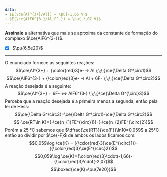 ```yaml
---
data:
- $E(\ce{Al^{3+}/Al}) = \pu{-1,66 V}$
- $E(\ce{AlF6^{3-}/Al,F^-}) = \pu{-2,07 V}$
---
```


**Assinale** a alternativa que mais se aproxima da constante de formação do complexo $\ce{AlF6^{3-}}$.

- [x] $\pu{6,5e20}$

---

O enunciado fornece as seguintes reações:
$$\ce{Al^{3+} + {\color{red}3}e- -> Al \;\;\;}\ce{\Delta G^\circ1}$$
$$\ce{AlF6^{3-} + {\color{red}3}e- -> Al + 6F- \;\;\;}\ce{\Delta G^\circ2}$$
A reação desejada é a seguinte:
$$\ce{Al^{3+} + 6F-  <=> AlF6^{3-} \;\;\;}\ce{\Delta G^{\circ}3}$$
Perceba que a reação desejada é a primeira menos a segunda, então pela lei de Hess:
$$\ce{\Delta G^\circ3}=\ce{\Delta G^\circ1}-\ce{\Delta G^\circ2}$$
$$-\ce{RT\ln K}=(-\ce{n_{1}FE^{\circ}1})-(-\ce{n_{2}FE^{\circ}2})$$
Porém a 25 °C sabemos que $\dfrac{\ce{RT}}{\ce{F}}\ln10=0,059$ a 25°C então ao dividir por $\ce{-F}$ de ambos os lados ficamos com:
$$0,059\log \ce{K} = ({\color{red}3}\ce{E^{\circ}1})-({\color{red}3}\ce{E^{\circ}2})$$
$$0,059\log \ce{K}={\color{red}3}\cdot(-1,66)-{\color{red}3}\cdot(-2,07)$$
$$\boxed{\ce{K}=\pu{7e20}}$$
